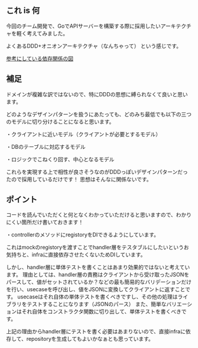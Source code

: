## これ is 何
今回のチーム開発で、GoでAPIサーバーを構築する際に採用したいアーキテクチャを軽く考えてみました。

よくあるDDD+オニオンアーキテクチャ（なんちゃって）
という感じです。

[参考にしている依存関係の図](https://storage.googleapis.com/zenn-user-upload/0da2579f4501-20221031.png)

## 補足
ドメインが複雑な訳ではないので、特にDDDの思想に縛られなくて良いと思います。

どのようなデザインパターンを扱うにあたっても、どのみち最低でも以下の三つのモデルに切り分けることになると思います。

・クライアントに近いモデル（クライアントが必要とするモデル）

・DBのテーブルに対応するモデル

・ロジックでこねくり回す、中心となるモデル

これらを実現する上で相性が良さそうなのがDDDっぽいデザインパターンだったので採用しているだけです！
思想はそんなに関係ないです。

## ポイント
コードを読んでいただくと何となくわかっていただけると思いますので、わかりにくい箇所だけ書いておきます！

・controllerのメソッドにregistoryをDIできるようにしています。

これはmockのregistoryを渡すことでhandler層をテスタブルにしたいというお気持ちと、infraに直接依存させたくないためDIしています。

しかし、handler層に単体テストを書くことはあまり効果的ではないと考えています。
理由としては、handler層の責務はクライアントから受け取ったJSONをパースして、値がセットされているか？などの最も簡易的なバリデーションだけを行い、usecaseを呼び出し、値をJSONに変換してクライアントに返すことです。
usecaseはそれ自体の単体テストを書くべきですし、その他の処理はライブラリをテストすることになります（JSONのパース）
また、簡単なバリエーションはそれ自体をコンストラクタ関数に切り出して、単体テストを書くべきです。

上記の理由からhandler層にテストを書く必要はあまりないので、直接infraに依存して、repositoryを生成してもよいかなぁとも思っています。